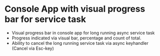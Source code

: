 # Console App with visual progress bar for service task

* Visual progress bar in console app for long running async service task
* Progress indicated via visual bar, percentage and count of total.
* Ability to cancel the long running service task via async keyhandler  
  (Cancel via Esc-key)
